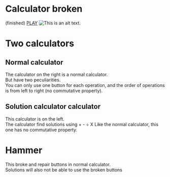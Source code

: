 # Calculator broken
(finished) [PLAY](https://andriupostre.github.io/brokenCalculator/)	
![This is an alt text.](https://raw.githubusercontent.com/AndriuPostre/brokenCalculator/main/screenshot.png)

# Two calculators

## Normal calculator
The calculator on the right is a normal calculator.  
But have two peculiarities.  
You can only use one button for each operation, and the order of operations is from left to right (no commutative property).

## Solution calculator calculator
This calculator is on the left.  
The calculator find solutions using + - ÷ X
Like the normal calculator, this one has no commutative property.

# Hammer
This broke and repair buttons in normal calculator.  
Solutions will also not be able to use the broken buttons
